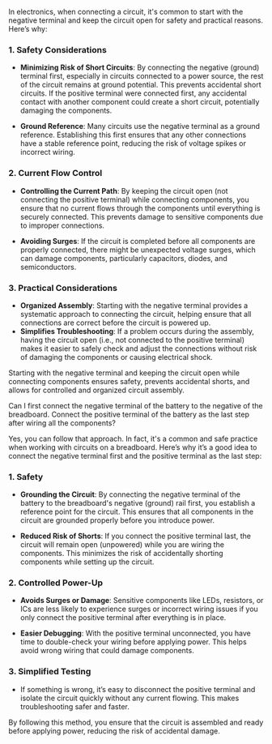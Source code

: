 In electronics, when connecting a circuit, it's common to start with the negative terminal and keep the circuit open for safety and practical reasons. Here’s why:

### 1. **Safety Considerations**
   - **Minimizing Risk of Short Circuits**: By connecting the negative (ground) terminal first, especially in circuits connected to a power source, the rest of the circuit remains at ground potential. This prevents accidental short circuits. If the positive terminal were connected first, any accidental contact with another component could create a short circuit, potentially damaging the components.

   - **Ground Reference**: Many circuits use the negative terminal as a ground reference. Establishing this first ensures that any other connections have a stable reference point, reducing the risk of voltage spikes or incorrect wiring.

### 2. **Current Flow Control**
   - **Controlling the Current Path**: By keeping the circuit open (not connecting the positive terminal) while connecting components, you ensure that no current flows through the components until everything is securely connected. This prevents damage to sensitive components due to improper connections.

   - **Avoiding Surges**: If the circuit is completed before all components are properly connected, there might be unexpected voltage surges, which can damage components, particularly capacitors, diodes, and semiconductors.

### 3. **Practical Considerations**
   - **Organized Assembly**: Starting with the negative terminal provides a systematic approach to connecting the circuit, helping ensure that all connections are correct before the circuit is powered up.
   - **Simplifies Troubleshooting**: If a problem occurs during the assembly, having the circuit open (i.e., not connected to the positive terminal) makes it easier to safely check and adjust the connections without risk of damaging the components or causing electrical shock.

Starting with the negative terminal and keeping the circuit open while connecting components ensures safety, prevents accidental shorts, and allows for controlled and organized circuit assembly.

Can I first connect the negative terminal of the battery to the negative of the breadboard. Connect the positive terminal of the battery as the last step after wiring all the components?

Yes, you can follow that approach. In fact, it's a common and safe practice when working with circuits on a breadboard. Here’s why it’s a good idea to connect the negative terminal first and the positive terminal as the last step:

### 1. **Safety**
   - **Grounding the Circuit**: By connecting the negative terminal of the battery to the breadboard's negative (ground) rail first, you establish a reference point for the circuit. This ensures that all components in the circuit are grounded properly before you introduce power.

   - **Reduced Risk of Shorts**: If you connect the positive terminal last, the circuit will remain open (unpowered) while you are wiring the components. This minimizes the risk of accidentally shorting components while setting up the circuit.

### 2. **Controlled Power-Up**
   - **Avoids Surges or Damage**: Sensitive components like LEDs, resistors, or ICs are less likely to experience surges or incorrect wiring issues if you only connect the positive terminal after everything is in place.

   - **Easier Debugging**: With the positive terminal unconnected, you have time to double-check your wiring before applying power. This helps avoid wrong wiring that could damage components.

### 3. **Simplified Testing**
   - If something is wrong, it’s easy to disconnect the positive terminal and isolate the circuit quickly without any current flowing. This makes troubleshooting safer and faster.

By following this method, you ensure that the circuit is assembled and ready before applying power, reducing the risk of accidental damage.
